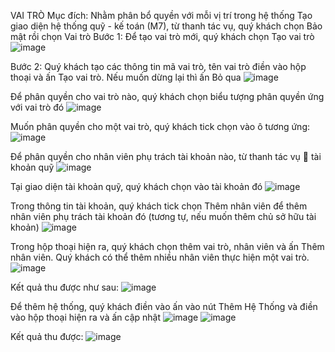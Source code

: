 VAI TRÒ
Mục đích: Nhằm phân bổ quyền với mỗi vị trí trong hệ thống
Tạo giao diện hệ thống quỹ - kế toán (M7), từ thanh tác vụ, quý khách chọn Bảo mật rồi chọn Vai trò
Bước 1: Để tạo vai trò mới, quý khách chọn Tạo vai trò
![image](https://user-images.githubusercontent.com/118028199/201560786-2b52741c-5665-403c-a1d0-842fe3c52e54.png)

Bước 2: Quý khách tạo các thông tin mã vai trò, tên vai trò điền vào hộp thoại và ấn Tạo vai trò. Nếu muốn dừng lại thì ấn Bỏ qua
![image](https://user-images.githubusercontent.com/118028199/201560804-4e1f3087-6ccf-461e-942b-61ec2eec0260.png)

Để phân quyền cho vai trò nào, quý khách chọn biểu tượng phân quyền ứng với vai trò đó
![image](https://user-images.githubusercontent.com/118028199/201560833-4b6eff36-adaa-4914-a43f-946ba2af69c3.png)

Muốn phân quyền cho một vai trò, quý khách tick chọn vào ô tương ứng:
![image](https://user-images.githubusercontent.com/118028199/201560841-cf9c6b81-b749-4936-bef1-426b8a9bc883.png)

Để phân quyền cho nhân viên phụ trách tài khoản nào, từ thanh tác vụ  tài khoản quỹ
![image](https://user-images.githubusercontent.com/118028199/201560878-c8797eaa-4217-4cfa-8a34-06259bb5d1a3.png)

Tại giao diện tài khoản quỹ, quý khách chọn vào tài khoản đó
![image](https://user-images.githubusercontent.com/118028199/201560936-61420ae6-6098-428c-8596-9dc18203485a.png)

Trong thông tin tài khoản, quý khách tick chọn Thêm nhân viên để thêm nhân viên phụ trách tài khoản đó (tương tự, nếu muốn thêm chủ sở hữu tài khoản)
![image](https://user-images.githubusercontent.com/118028199/201560944-59b10edf-d90f-40d1-a74b-28d4ec34fba7.png)

Trong hộp thoại hiện ra, quý khách chọn thêm vai trò, nhân viên và ấn Thêm nhân viên. Quý khách có thể thêm nhiều nhân viên thực hiện một vai trò.
![image](https://user-images.githubusercontent.com/118028199/201560965-a59200a4-b4af-4f40-8dd9-69ad5720ef70.png)

Kết quả thu được như sau:
![image](https://user-images.githubusercontent.com/118028199/201560976-6b64549e-b4f1-4d76-926b-3715ae22b7f7.png)

Để thêm hệ thống, quý khách điền vào ấn vào nút Thêm Hệ Thống và điền vào hộp thoại hiện ra và ấn cập nhật
![image](https://user-images.githubusercontent.com/118028199/201560997-08bd9f94-2720-4522-a916-4a45f6a1051d.png)
![image](https://user-images.githubusercontent.com/118028199/201561008-907c2618-b3da-4c81-a62d-581ccfa0e1a3.png)

Kết quả thu được:
![image](https://user-images.githubusercontent.com/118028199/201561021-72bf2be7-e1ba-4392-86a0-6a30f2d4252a.png)

